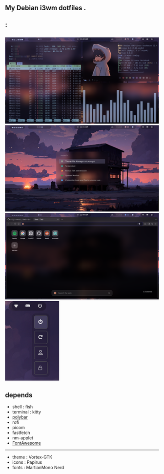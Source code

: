 My Debian i3wm dotfiles .
------------------------
 : 
----------------
![Alt text](images/o1.png)
![Alt text](images/o2.png)
![Alt text](images/o4.png)
![Alt text](images/o3.png)
--------------------------
depends 
-------
- shell : fish
- terminal : kitty 
- [polybar](https://github.com/jaagr/polybar)
- rofi 
- picom
- fastfetch
- nm-applet
- [FontAwesome](https://github.com/FortAwesome/Font-Awesome)
---------
- theme : Vortex-GTK
- icons : Papirus
- fonts : MartianMono Nerd
